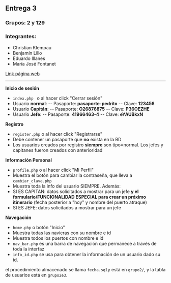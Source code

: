 ## Entrega 3
### Grupos: 2 y 129
### Integrantes:
* Christian Klempau
* Benjamín Lillo
* Eduardo Illanes
* María José Fontanet

[Link página web](http://codd.ing.puc.cl/~grupo2/index.php)

- - - -
**Inicio de sesión**
* `index.php ` o al hacer click "Cerrar sesión"
* Usuario **normal**:
-- Pasaporte: **pasaporte-pedrito**
-- Clave: **123456**
* Usuario **Capitán**:
-- Pasaporte: **O26876875**
-- Clave: **P36OEZHE**
* Usuario **Jefe**:
-- Pasaporte: **41966463-4**
-- Clave: **eYAUBkxN**

**Registro**
* `register.php` o al hacer click "Registrarse"
* Debe contener un pasaporte que **no** exista en la BD
* Los usuarios creados por registro **siempre** son tipo=normal. Los jefes y capitanes fueron creados con anterioridad

**Información Personal**
* `profile.php` o al hacer click "Mi Perfil"
* Muestra el botón para cambiar la contraseña, que lleva a `cambiar_clave.php`
* Muestra toda la info del usuario SIEMPRE. Además:
* SI ES CAPITAN: datos solicitados a mostrar para un jefe **y el formulario/FUNCIONALIDAD ESPECIAL para crear un próximo itinerario** (fecha posterior a "hoy" y nombre del puerto atraque)
* SI ES JEFE: datos solicitados a mostrar para un jefe

**Navegación**
* `home.php` o botón "Inicio"
* Muestra todas las navieras con su nombre e id
* Muestra todos los puertos con nombre e id
* `nav_bar.php` es una barra de navegación que permanece a través de toda la interfaz
* `info_id.php`  se usa para obtener la información de un usuario dado su id.


el procedimiento almacenado se llama `fecha.sql`y está en `grupo2/`, y la tabla de usuarios está en `grupo2e3`.